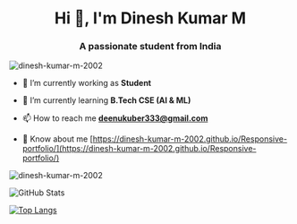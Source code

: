 <h1 align="center">Hi 👋, I'm Dinesh Kumar M</h1>
<h3 align="center">A passionate student from India</h3>

<p align="left"> <img src="https://komarev.com/ghpvc/?username=dinesh-kumar-m-2002&label=Profile%20views&color=0e75b6&style=flat" alt="dinesh-kumar-m-2002" /> </p>



- 🔭 I’m currently working as **Student**

- 🌱 I’m currently learning **B.Tech CSE (AI & ML)**

- 📫 How to reach me **deenukuber333@gmail.com**

- 📄 Know about me [https://dinesh-kumar-m-2002.github.io/Responsive-portfolio/](https://dinesh-kumar-m-2002.github.io/Responsive-portfolio/)






<p><img align="center" src="https://github-readme-streak-stats.herokuapp.com/?user=dinesh-kumar-m-2002&" alt="dinesh-kumar-m-2002" /></p>



![GitHub Stats](https://github-readme-stats.vercel.app/api?username=Dinesh-Kumar-M-2002&theme=tokyonight)

[![Top Langs](https://github-readme-stats.vercel.app/api/top-langs/?username=Dinesh-Kumar-M-2002&layout=compact)](https://github.com/Dinesh-Kumar-M-2002/github-readme-stats)





